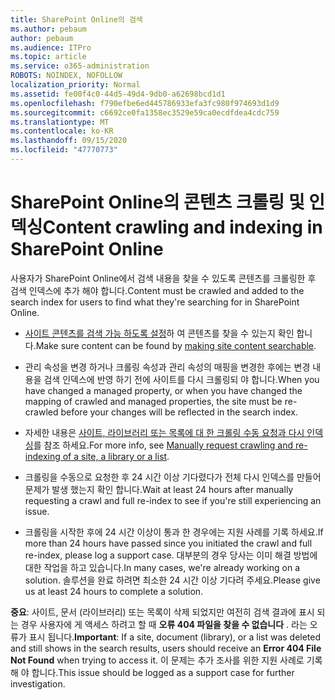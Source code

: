 ```yaml
---
title: SharePoint Online의 검색
ms.author: pebaum
author: pebaum
ms.audience: ITPro
ms.topic: article
ms.service: o365-administration
ROBOTS: NOINDEX, NOFOLLOW
localization_priority: Normal
ms.assetid: fe00f4c0-44d5-49d4-9db0-a62698bcd1d1
ms.openlocfilehash: f790efbe6ed445786933efa3fc980f974693d1d9
ms.sourcegitcommit: c6692ce0fa1358ec3529e59ca0ecdfdea4cdc759
ms.translationtype: MT
ms.contentlocale: ko-KR
ms.lasthandoff: 09/15/2020
ms.locfileid: "47770773"
---
```

# <a name="content-crawling-and-indexing-in-sharepoint-online"></a><span data-ttu-id="06aa9-102">SharePoint Online의 콘텐츠 크롤링 및 인덱싱</span><span class="sxs-lookup"><span data-stu-id="06aa9-102">Content crawling and indexing in SharePoint Online</span></span>

<span data-ttu-id="06aa9-103">사용자가 SharePoint Online에서 검색 내용을 찾을 수 있도록 콘텐츠를 크롤링한 후 검색 인덱스에 추가 해야 합니다.</span><span class="sxs-lookup"><span data-stu-id="06aa9-103">Content must be crawled and added to the search index for users to find what they're searching for in SharePoint Online.</span></span>

- <span data-ttu-id="06aa9-104">[사이트 콘텐츠를 검색 가능 하도록 설정](https://docs.microsoft.com/sharepoint/make-site-content-searchable)하 여 콘텐츠를 찾을 수 있는지 확인 합니다.</span><span class="sxs-lookup"><span data-stu-id="06aa9-104">Make sure content can be found by [making site content searchable](https://docs.microsoft.com/sharepoint/make-site-content-searchable).</span></span>

- <span data-ttu-id="06aa9-105">관리 속성을 변경 하거나 크롤링 속성과 관리 속성의 매핑을 변경한 후에는 변경 내용을 검색 인덱스에 반영 하기 전에 사이트를 다시 크롤링되 야 합니다.</span><span class="sxs-lookup"><span data-stu-id="06aa9-105">When you have changed a managed property, or when you have changed the mapping of crawled and managed properties, the site must be re-crawled before your changes will be reflected in the search index.</span></span>

- <span data-ttu-id="06aa9-106">자세한 내용은 [사이트, 라이브러리 또는 목록에 대 한 크롤링 수동 요청과 다시 인덱싱](https://docs.microsoft.com/sharepoint/crawl-site-content)를 참조 하세요.</span><span class="sxs-lookup"><span data-stu-id="06aa9-106">For more info, see [Manually request crawling and re-indexing of a site, a library or a list](https://docs.microsoft.com/sharepoint/crawl-site-content).</span></span>

- <span data-ttu-id="06aa9-107">크롤링을 수동으로 요청한 후 24 시간 이상 기다렸다가 전체 다시 인덱스를 만들어 문제가 발생 했는지 확인 합니다.</span><span class="sxs-lookup"><span data-stu-id="06aa9-107">Wait at least 24 hours after manually requesting a crawl and full re-index to see if you're still experiencing an issue.</span></span>

- <span data-ttu-id="06aa9-108">크롤링을 시작한 후에 24 시간 이상이 통과 한 경우에는 지원 사례를 기록 하세요.</span><span class="sxs-lookup"><span data-stu-id="06aa9-108">If more than 24 hours have passed since you initiated the crawl and full re-index, please log a support case.</span></span> <span data-ttu-id="06aa9-109">대부분의 경우 당사는 이미 해결 방법에 대한 작업을 하고 있습니다.</span><span class="sxs-lookup"><span data-stu-id="06aa9-109">In many cases, we're already working on a solution.</span></span> <span data-ttu-id="06aa9-110">솔루션을 완료 하려면 최소한 24 시간 이상 기다려 주세요.</span><span class="sxs-lookup"><span data-stu-id="06aa9-110">Please give us at least 24 hours to complete a solution.</span></span>

<span data-ttu-id="06aa9-111">**중요**: 사이트, 문서 (라이브러리) 또는 목록이 삭제 되었지만 여전히 검색 결과에 표시 되는 경우 사용자에 게 액세스 하려고 할 때 **오류 404 파일을 찾을 수 없습니다** . 라는 오류가 표시 됩니다.</span><span class="sxs-lookup"><span data-stu-id="06aa9-111">**Important**: If a site, document (library), or a list was deleted and still shows in the search results, users should receive an **Error 404 File Not Found** when trying to access it.</span></span> <span data-ttu-id="06aa9-112">이 문제는 추가 조사를 위한 지원 사례로 기록해 야 합니다.</span><span class="sxs-lookup"><span data-stu-id="06aa9-112">This issue should be logged as a support case for further investigation.</span></span>



